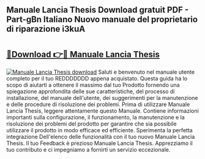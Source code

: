 ## Manuale Lancia Thesis Download gratuit PDF - Part-gBn Italiano Nuovo manuale del proprietario di riparazione i3kuA

# <h2><a href="http://dfesqu.blite.top/?on=Manuale+Lancia+Thesis">🔗Download 👉🔴 Manuale Lancia Thesis</a></h2>

[![Manuale Lancia Thesis download](https://i.imgur.com/lujVjoI.png)](http://dfesqu.blite.top/?on=Manuale+Lancia+Thesis)
Saluti e benvenuto nel manuale utente completo per il tuo REDDDDDDD appena acquistato. Questa guida ha lo scopo di aiutarti a ottenere il massimo dal tuo Prodotto fornendo una spiegazione approfondita delle sue caratteristiche, del processo di installazione, del manuale dell'utente, dei suggerimenti per la manutenzione e delle procedure di risoluzione dei problemi. Prima di utilizzare Manuale Lancia Thesis, leggere attentamente questo Manuale. Contiene informazioni importanti sulla configurazione, il funzionamento, la manutenzione e la risoluzione dei problemi del prodotto per garantire che sia possibile utilizzare il prodotto in modo efficace ed efficiente. Sperimenta la perfetta integrazione Dell'elenco delle funzionalità con il tuo nuovo Manuale Lancia Thesis. Il tuo Feedback è prezioso Manuale Lancia Thesis. Apprezziamo il tuo contributo e ci impegniamo a fornirti un servizio eccezionale.
